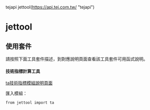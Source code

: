 tejapi jettool(https://api.tej.com.tw/ "tejapi")

# jettool

## 使用套件

請按照下面工具套件描述，到對應說明頁面查看該工具套件可用函式說明。

#### 技術指標計算工具

[ta技術指標模組說明頁面](https://github.com/beaneball33/jettool/tree/pure/doc/ta)

匯入模組：
```
from jettool import ta
```



